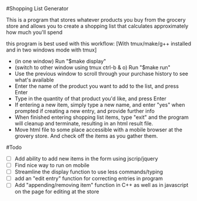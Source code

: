 #Shopping List Generator

This is a program that stores whatever products you buy from the grocery store and allows you to create a shopping list that calculates approximately how much you'll spend

this program is best used with this workflow: [With tmux/make/g++ installed and in two windows mode with tmux]
 - (in one window) Run "$make display"
 - (switch to other window using tmux ctrl-b & o) Run "$make run"
 - Use the previous window to scroll through your purchase history to see what's available
 - Enter the name of the product you want to add to the list, and press Enter
 - Type in the quantity of that product you'd like, and press Enter
 - If entering a new item, simply type a new name, and enter "yes" when prompted if creating a new entry, and provide further info
 - When finished entering shopping list items, type "exit" and the program will cleanup and terminate, resulting in an html result file.
 - Move html file to some place accessible with a mobile browser at the grovery store. And check off the items as you gather them.



#Todo
 - [ ] Add ability to add new items in the form using jscrip/jquery
 - [ ] Find nice way to run on mobile
 - [ ] Streamline the display function to use less commands/typing
 - [ ] add an "edit entry" function for correcting entries in program
 - [ ] Add "appending/removing item" function in C++ as well as in javascript on the page for editing at the store
